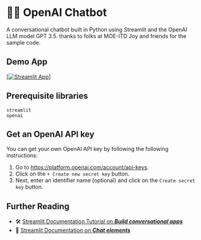 # 🤖💬 OpenAI Chatbot

A conversational chatbot built in Python using Streamlit and the OpenAI LLM model GPT 3.5.
thanks to folks at MOE-ITD Joy and friends for the sample code.

## Demo App

[[![Streamlit App](https://static.streamlit.io/badges/streamlit_badge_black_white.svg)]([https://lookangphysics.streamlit.app/)]

## Prerequisite libraries

```
streamlit
openai
```

## Get an OpenAI API key

You can get your own OpenAI API key by following the following instructions:
1. Go to https://platform.openai.com/account/api-keys.
2. Click on the `+ Create new secret key` button.
3. Next, enter an identifier name (optional) and click on the `Create secret key` button.

## Further Reading

- 🛠️ [Streamlit Documentation Tutorial on _**Build conversational apps**_](https://docs.streamlit.io/knowledge-base/tutorials/build-conversational-apps)
- 📖 [Streamlit Documentation on _**Chat elements**_](https://docs.streamlit.io/library/api-reference/chat)
